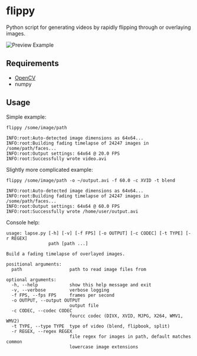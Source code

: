 # flippy
Python script for generating videos by rapidly flipping through or overlaying images.

![Preview Example](https://i.imgur.com/LLKZpr5.gif)

## Requirements
* [OpenCV](https://opencv.org/)
* numpy

## Usage

Simple example:
```
flippy /some/image/path

INFO:root:Auto-detected image dimensions as 64x64...
INFO:root:Building fading timelapse of 24247 images in /some/path/faces...
INFO:root:Output settings: 64x64 @ 20.0 FPS
INFO:root:Successfully wrote video.avi
```

Slightly more complicated example:
```
flippy /some/image/path -o ~/output.avi -f 60.0 -c XVID -t blend

INFO:root:Auto-detected image dimensions as 64x64...
INFO:root:Building fading timelapse of 24247 images in /some/path/faces...
INFO:root:Output settings: 64x64 @ 60.0 FPS
INFO:root:Successfully wrote /home/user/output.avi
```

Console help:
```
usage: lapse.py [-h] [-v] [-f FPS] [-o OUTPUT] [-c CODEC] [-t TYPE] [-r REGEX]
                path [path ...]

Build a fading timelapse of overlayed images.

positional arguments:
  path                  path to read image files from

optional arguments:
  -h, --help            show this help message and exit
  -v, --verbose         verbose logging
  -f FPS, --fps FPS     frames per second
  -o OUTPUT, --output OUTPUT
                        output file
  -c CODEC, --codec CODEC
                        fourcc codec (DIVX, XVID, MJPG, X264, WMV1, WMV2)
  -t TYPE, --type TYPE  type of video (blend, flipbook, split)
  -r REGEX, --regex REGEX
                        file regex for images in path, default matches common
                        lowercase image extensions
```
